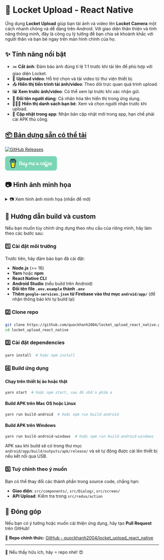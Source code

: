 
# 📸 Locket Upload - React Native

Ứng dụng **Locket Upload** giúp bạn tải ảnh và video lên **Locket Camera** một cách nhanh chóng và dễ dàng trên Android. Với giao diện thân thiện và tính năng thông minh, đây là công cụ lý tưởng để bạn chia sẻ khoảnh khắc với người thân và bạn bè ngay trên màn hình chính của họ.

## ✨ Tính năng nổi bật

- ✂️ **Cắt ảnh**: Đảm bảo ảnh đúng tỉ lệ 1:1 trước khi tải lên để phù hợp với giao diện Locket.
- 🎥 **Upload video**: Hỗ trợ chọn và tải video từ thư viện thiết bị.
- 📤 **Hiển thị tiến trình tải ảnh/video**: Theo dõi trực quan quá trình upload.
- 🖼️ **Xem trước ảnh/video**: Có thể xem lại trước khi xác nhận gửi.
- 🔄 **Đổi tên người dùng**: Cá nhân hóa tên hiển thị trong ứng dụng.
- 🧑‍🤝‍🧑 **Hiển thị danh sách bạn bè**: Xem và chọn người nhận trước khi upload.
- 🚀 **Cập nhật trong app**: Nhận bản cập nhật mới trong app, hạn chế phải cài APK thủ công.

## [📦 Bản dựng sẵn có thể tải](https://github.com/quockhanh2004/locket_upload_react_native/releases)

[![GitHub Releases](https://img.shields.io/github/downloads/quockhanh2004/locket_upload_react_native/total?label=Downloads&logo=android)](https://github.com/quockhanh2004/locket_upload_react_native/releases)

<p align="left">
  <a href="https://buymeacoffee.com/quockhanh2004" target="_blank">
    <img src="./assets/images/buymeacoffe.png" alt="Image">
  </a>
</p>

## 📷 Hình ảnh minh họa
<details>
  <summary>📷 Xem hình ảnh minh họa (nhấn để mở)</summary>

  
  ![Screenshot1](https://raw.githubusercontent.com/quockhanh2004/locket_upload_react_native/main/assets/images/screenshot1.png)  
  ![Screenshot2](https://raw.githubusercontent.com/quockhanh2004/locket_upload_react_native/main/assets/images/screenshot2.png)  
  ![Screenshot3](https://raw.githubusercontent.com/quockhanh2004/locket_upload_react_native/main/assets/images/screenshot3.png)  
  ![Screenshot4](https://raw.githubusercontent.com/quockhanh2004/locket_upload_react_native/main/assets/images/screenshot4.png)  
  ![Screenshot5](https://raw.githubusercontent.com/quockhanh2004/locket_upload_react_native/main/assets/images/screenshot5.png)  
  ![Screenshot6](https://raw.githubusercontent.com/quockhanh2004/locket_upload_react_native/main/assets/images/screenshot6.png)  
  ![Screenshot7](https://raw.githubusercontent.com/quockhanh2004/locket_upload_react_native/main/assets/images/screenshot7.png)  
  ![Screenshot8](https://raw.githubusercontent.com/quockhanh2004/locket_upload_react_native/main/assets/images/screenshot8.png)  
  ![Screenshot9](https://raw.githubusercontent.com/quockhanh2004/locket_upload_react_native/main/assets/images/screenshot9.png)  
  ![Screenshot10](https://raw.githubusercontent.com/quockhanh2004/locket_upload_react_native/main/assets/images/screenshot10.png)  
  ![Screenshot11](https://raw.githubusercontent.com/quockhanh2004/locket_upload_react_native/main/assets/images/screenshot11.png)  
  ![Screenshot12](https://raw.githubusercontent.com/quockhanh2004/locket_upload_react_native/main/assets/images/screenshot12.png)  
  ![Screenshot13](https://raw.githubusercontent.com/quockhanh2004/locket_upload_react_native/main/assets/images/screenshot13.png)  

</details>

## 🔧 Hướng dẫn build và custom

Nếu bạn muốn tùy chỉnh ứng dụng theo nhu cầu của riêng mình, hãy làm theo các bước sau:

### 1️⃣ Cài đặt môi trường

Trước tiên, hãy đảm bảo bạn đã cài đặt:

- **Node.js** (>= 16)
- **Yarn** hoặc **npm**
- **React Native CLI**
- **Android Studio** (nếu build trên Android)
- **Đổi tên file `.env.example` thành `.env`**
- **Thêm `google-services.json` từ Firebase vào thư mục `android/app/`** (để nhận thông báo khi tự build lại)

### 2️⃣ Clone repo

```sh
git clone https://github.com/quockhanh2004/locket_upload_react_native.git
cd locket_upload_react_native
```

### 3️⃣ Cài đặt dependencies

```sh
yarn install  # hoặc npm install
```

### 4️⃣ Build ứng dụng

#### Chạy trên thiết bị ảo hoặc thật

```sh
yarn start  # hoặc npm start, sau đó nhấn phím a
```

#### Build APK trên Mac OS hoặc Linux

```sh
yarn run build-android  # hoặc npm run build-android
```

#### Build APK trên Windows

```sh
yarn run build-android-windows  # hoặc npm run build-android-windows
```

APK sau khi build sẽ có trong thư mục `android/app/build/outputs/apk/release/` và sẽ tự động được cài lên thiết bị nếu kết nối qua USB.

### 5️⃣ Tuỳ chỉnh theo ý muốn

Bạn có thể thay đổi các thành phần trong source code, chẳng hạn:

- **Giao diện**: `src/components/`, `src/Dialog/`, `src/screen/`
- **API Upload**: Kiểm tra trong `src/redux/action`

## 🚀 Đóng góp

Nếu bạn có ý tưởng hoặc muốn cải thiện ứng dụng, hãy tạo **Pull Request** trên GitHub!

📌 **Repo chính thức:** [GitHub - quockhanh2004/locket_upload_react_native](https://github.com/quockhanh2004/locket_upload_react_native)

---

📢 Nếu thấy hữu ích, hãy ⭐ repo nhé! 😍

